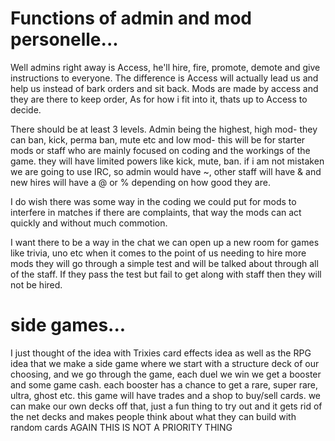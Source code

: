 Functions of admin and mod personelle...
=========
Well admins right away is Access, he'll hire, fire, promote, demote and give instructions to everyone. The difference is Access will actually lead us and help us instead of bark orders and sit back. Mods are made by access and they are there to keep order, As for how i fit into it, thats up to Access to decide. 


There should be at least 3 levels. Admin being the highest, high mod- they can ban, kick, perma ban, mute etc and low mod- this will be for starter mods or staff who are mainly focused on coding and the workings of the game. they will have limited powers like kick, mute, ban. if i am not mistaken we are going to use IRC, so admin would have ~, other staff will have & and new hires will have a @ or % depending on how good they are.


I do wish there was some way in the coding we could put for mods to interfere in matches if there are complaints, that way the mods can act quickly and without much commotion.


I want there to be a way in the chat we can open up a new room for games like trivia, uno etc
when it comes to the point of us needing to hire more mods they will go through a simple test and will be talked about through all of the staff. If they pass the test but fail to get along with staff then they will not be hired.

side games...
=========
I just thought of the idea with Trixies card effects idea as well as the RPG idea that we make a side game where we start with a structure deck of our choosing, and we go through the game, each duel we win we get a booster and some game cash. each booster has a chance to get a rare, super rare, ultra, ghost etc. this game will have trades and a shop to buy/sell cards. we can make our own decks off that, just a fun thing to try out and it gets rid of the net decks and makes people think about what they can build with random cards
AGAIN THIS IS NOT A PRIORITY THING
